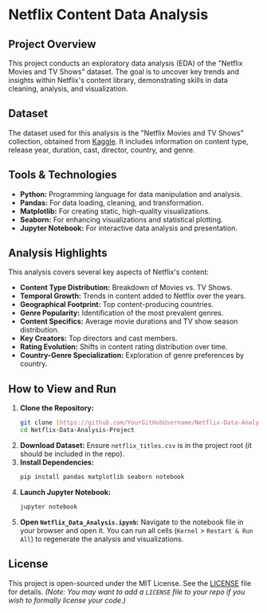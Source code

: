 # Netflix Content Data Analysis

## Project Overview

This project conducts an exploratory data analysis (EDA) of the "Netflix Movies and TV Shows" dataset. The goal is to uncover key trends and insights within Netflix's content library, demonstrating skills in data cleaning, analysis, and visualization.

## Dataset

The dataset used for this analysis is the "Netflix Movies and TV Shows" collection, obtained from [Kaggle](https://www.kaggle.com/datasets/shivamb/netflix-shows). It includes information on content type, release year, duration, cast, director, country, and genre.

## Tools & Technologies

* **Python:** Programming language for data manipulation and analysis.
* **Pandas:** For data loading, cleaning, and transformation.
* **Matplotlib:** For creating static, high-quality visualizations.
* **Seaborn:** For enhancing visualizations and statistical plotting.
* **Jupyter Notebook:** For interactive data analysis and presentation.

## Analysis Highlights

This analysis covers several key aspects of Netflix's content:

* **Content Type Distribution:** Breakdown of Movies vs. TV Shows.
* **Temporal Growth:** Trends in content added to Netflix over the years.
* **Geographical Footprint:** Top content-producing countries.
* **Genre Popularity:** Identification of the most prevalent genres.
* **Content Specifics:** Average movie durations and TV show season distribution.
* **Key Creators:** Top directors and cast members.
* **Rating Evolution:** Shifts in content rating distribution over time.
* **Country-Genre Specialization:** Exploration of genre preferences by country.


## How to View and Run

1.  **Clone the Repository:**
    ```bash
    git clone [https://github.com/YourGitHubUsername/Netflix-Data-Analysis-Project.git](https://github.com/YourGitHubUsername/Netflix-Data-Analysis-Project.git)
    cd Netflix-Data-Analysis-Project
    ```
2.  **Download Dataset:** Ensure `netflix_titles.csv` is in the project root (it should be included in the repo).
3.  **Install Dependencies:**
    ```bash
    pip install pandas matplotlib seaborn notebook
    ```
4.  **Launch Jupyter Notebook:**
    ```bash
    jupyter notebook
    ```
5.  **Open `Netflix_Data_Analysis.ipynb`:** Navigate to the notebook file in your browser and open it. You can run all cells (`Kernel` > `Restart & Run All`) to regenerate the analysis and visualizations.

## License

This project is open-sourced under the MIT License. See the [LICENSE](LICENSE) file for details. *(Note: You may want to add a `LICENSE` file to your repo if you wish to formally license your code.)*
